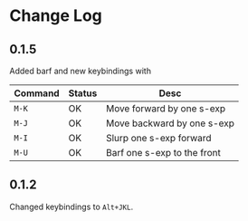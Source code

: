 # Change Log

## 0.1.5
Added barf and new keybindings with 

|Command | Status | Desc |
|--------|--------|------|
| `M-K` | OK | Move forward by one s-exp |
| `M-J` | OK | Move backward by one s-exp |
| `M-I` | OK | Slurp one s-exp forward |
| `M-U` | OK | Barf one s-exp to the front |

## 0.1.2
Changed keybindings to `Alt+JKL`.